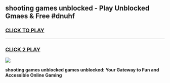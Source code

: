 
## shooting games unblocked - Play Unblocked Gmaes & Free #dnuhf
<h3>
<a href="https://premium.freeplayer.one?title=shooting_games_unblocked&ref=03M">CLICK TO PLAY</a></h3>
<hr>

<h3>
<a href="https://premium.freeplayer.one?title=shooting_games_unblocked&ref=03M">CLICK 2 PLAY</a>
  
</h3>

<a href="https://premium.freeplayer.one?title=shooting_games_unblocked&ref=03M"><img src="https://clearcache.store/games.png"></a>


**shooting games unblocked games unblocked: Your Gateway to Fun and Accessible Online Gaming**
